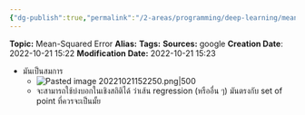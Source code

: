 ```yaml
---
{"dg-publish":true,"permalink":"/2-areas/programming/deep-learning/mean-squared-error/","created":"2023-02-12T22:00:51.319+07:00","updated":"2025-09-02T23:21:31.002+07:00"}
---
```


**Topic:** Mean-Squared Error
**Alias:**
**Tags:**
**Sources:** google
**Creation Date**: 2022-10-21 15:22
**Modification Date:** 2022-10-21 15:23

- มันเป็นสมการ
	- ![Pasted image 20221021152250.png|500](/img/user/3%20Resources/Attachment/Pasted%20image%2020221021152250.png)
	- จะสามารถใช้บ่งบอกในเชิงสถิติได้ ว่าเส้น regression (หรืออื่น ๆ) มันตรงกับ set of point ที่ควรจะเป็นมั้ย